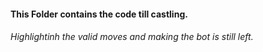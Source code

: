 #### This Folder contains the code till castling. 

###### Highlightinh the valid moves and making the bot is still left.